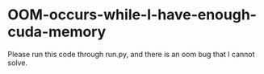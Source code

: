 # OOM-occurs-while-I-have-enough-cuda-memory

Please run this code through run.py, and there is an oom bug that I cannot solve.

